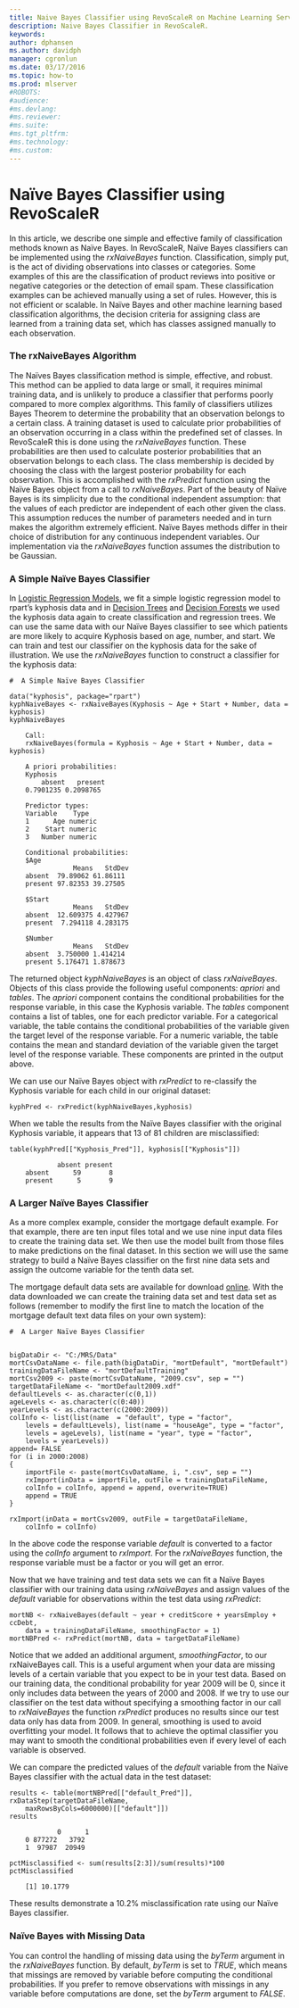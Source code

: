 ```yaml
---
title: Naive Bayes Classifier using RevoScaleR on Machine Learning Server 
description: Naive Bayes Classifier in RevoScaleR.
keywords: 
author: dphansen
ms.author: davidph
manager: cgronlun
ms.date: 03/17/2016
ms.topic: how-to
ms.prod: mlserver
#ROBOTS: 
#audience: 
#ms.devlang: 
#ms.reviewer: 
#ms.suite: 
#ms.tgt_pltfrm: 
#ms.technology: 
#ms.custom: 
---
```


# Naïve Bayes Classifier using RevoScaleR

In this article, we describe one simple and effective family of classification methods known as Naïve Bayes. In RevoScaleR, Naïve Bayes classifiers can be implemented using the *rxNaiveBayes* function. Classification, simply put, is the act of dividing observations into classes or categories. Some examples of this are the classification of product reviews into positive or negative categories or the detection of email spam. These classification examples can be achieved manually using a set of rules. However, this is not efficient or scalable. In Naïve Bayes and other machine learning based classification algorithms, the decision criteria for assigning class are learned from a training data set, which has classes assigned manually to each observation.

### The rxNaiveBayes Algorithm

The Naïves Bayes classification method is simple, effective, and robust. This method can be applied to data large or small, it requires minimal training data, and is unlikely to produce a classifier that performs poorly compared to more complex algorithms. This family of classifiers utilizes Bayes Theorem to determine the probability that an observation belongs to a certain class. A training dataset is used to calculate prior probabilities of an observation occurring in a class within the predefined set of classes. In RevoScaleR this is done using the *rxNaiveBayes* function. These probabilities are then used to calculate posterior probabilities that an observation belongs to each class. The class membership is decided by choosing the class with the largest posterior probability for each observation. This is accomplished with the *rxPredict* function using the Naïve Bayes object from a call to *rxNaiveBayes*. Part of the beauty of Naïve Bayes is its simplicity due to the conditional independent assumption: that the values of each predictor are independent of each other given the class. This assumption reduces the number of parameters needed and in turn makes the algorithm extremely efficient. Naïve Bayes methods differ in their choice of distribution for any continuous independent variables. Our implementation via the *rxNaiveBayes* function assumes the distribution to be Gaussian.

### A Simple Naïve Bayes Classifier

In [Logistic Regression Models](how-to-revoscaler-logistic-regression.md), we fit a simple logistic regression model to rpart’s kyphosis data and in [Decision Trees](how-to-revoscaler-decision-tree.md) and [Decision Forests](how-to-revoscaler-decision-forest.md) we used the kyphosis data again to create classification and regression trees. We can use the same data with our Naïve Bayes classifier to see which patients are more likely to acquire Kyphosis based on age, number, and start. We can train and test our classifier on the kyphosis data for the sake of illustration. We use the *rxNaiveBayes* function to construct a classifier for the kyphosis data:

```
#  A Simple Naïve Bayes Classifier

data("kyphosis", package="rpart")
kyphNaiveBayes <- rxNaiveBayes(Kyphosis ~ Age + Start + Number, data = kyphosis)
kyphNaiveBayes

	Call:
	rxNaiveBayes(formula = Kyphosis ~ Age + Start + Number, data = kyphosis)
	
	A priori probabilities:
	Kyphosis
		absent   present 
	0.7901235 0.2098765 
	
	Predictor types:
	Variable    Type
	1      Age numeric
	2    Start numeric
	3   Number numeric
	
	Conditional probabilities:
	$Age
				Means   StdDev
	absent  79.89062 61.86111
	present 97.82353 39.27505
	
	$Start
				Means   StdDev
	absent  12.609375 4.427967
	present  7.294118 4.283175
	
	$Number
				Means   StdDev
	absent  3.750000 1.414214
	present 5.176471 1.878673
```
	  
The returned object *kyphNaiveBayes* is an object of class *rxNaiveBayes*. Objects of this class provide the following useful components: *apriori* and *tables*. The *apriori* component contains the conditional probabilities for the response variable, in this case the Kyphosis variable. The *tables* component contains a list of tables, one for each predictor variable. For a categorical variable, the table contains the conditional probabilities of the variable given the target level of the response variable. For a numeric variable, the table contains the mean and standard deviation of the variable given the target level of the response variable. These components are printed in the output above.

We can use our Naïve Bayes object with *rxPredict* to re-classify the Kyphosis variable for each child in our original dataset:

```
kyphPred <- rxPredict(kyphNaiveBayes,kyphosis)
```

When we table the results from the Naïve Bayes classifier with the original Kyphosis variable, it appears that 13 of 81 children are misclassified:

```
table(kyphPred[["Kyphosis_Pred"]], kyphosis[["Kyphosis"]])

			absent present
	absent      59       8
	present      5       9
```


### A Larger Naïve Bayes Classifier

As a more complex example, consider the mortgage default example. For that example, there are ten input files total and we use nine input data files to create the training data set. We then use the model built from those files to make predictions on the final dataset. In this section we will use the same strategy to build a Naïve Bayes classifier on the first nine data sets and assign the outcome variable for the tenth data set.

The mortgage default data sets are available for download [online](https://go.microsoft.com/fwlink/?LinkID=698896&clcid=0x409). With the data downloaded we can create the training data set and test data set as follows (remember to modify the first line to match the location of the mortgage default text data files on your own system):

```
#  A Larger Naïve Bayes Classifier


bigDataDir <- "C:/MRS/Data"
mortCsvDataName <- file.path(bigDataDir, "mortDefault", "mortDefault")
trainingDataFileName <- "mortDefaultTraining"
mortCsv2009 <- paste(mortCsvDataName, "2009.csv", sep = "")
targetDataFileName <- "mortDefault2009.xdf"
defaultLevels <- as.character(c(0,1))
ageLevels <- as.character(c(0:40))
yearLevels <- as.character(c(2000:2009))
colInfo <- list(list(name  = "default", type = "factor",
	levels = defaultLevels), list(name = "houseAge", type = "factor",
	levels = ageLevels), list(name = "year", type = "factor",
	levels = yearLevels))
append= FALSE
for (i in 2000:2008)
{
	importFile <- paste(mortCsvDataName, i, ".csv", sep = "")
	rxImport(inData = importFile, outFile = trainingDataFileName,
	colInfo = colInfo, append = append, overwrite=TRUE)
	append = TRUE
}

rxImport(inData = mortCsv2009, outFile = targetDataFileName, 
	colInfo = colInfo)
```
	
In the above code the response variable *default* is converted to a factor using the *colInfo* argument to *rxImport*. For the *rxNaiveBayes* function, the response variable must be a factor or you will get an error.

Now that we have training and test data sets we can fit a Naïve Bayes classifier with our training data using *rxNaiveBayes* and assign values of the *default* variable for observations within the test data using *rxPredict*:

```
mortNB <- rxNaiveBayes(default ~ year + creditScore + yearsEmploy + ccDebt,
	data = trainingDataFileName, smoothingFactor = 1)
mortNBPred <- rxPredict(mortNB, data = targetDataFileName)
```

Notice that we added an additional argument, *smoothingFactor*, to our rxNaiveBayes call. This is a useful argument when your data are missing levels of a certain variable that you expect to be in your test data. Based on our training data, the conditional probability for year 2009 will be 0, since it only includes data between the years of 2000 and 2008. If we try to use our classifier on the test data without specifying a smoothing factor in our call to *rxNaiveBayes* the function *rxPredict* produces no results since our test data only has data from 2009. In general, smoothing is used to avoid overfitting your model. It follows that to achieve the optimal classifier you may want to smooth the conditional probabilities even if every level of each variable is observed.

We can compare the predicted values of the *default* variable from the Naïve Bayes classifier with the actual data in the test dataset:

```
results <- table(mortNBPred[["default_Pred"]], rxDataStep(targetDataFileName, 
	maxRowsByCols=6000000)[["default"]])
results

			0      1
	0 877272   3792
	1  97987  20949

pctMisclassified <- sum(results[2:3])/sum(results)*100
pctMisclassified

	[1] 10.1779
```

These results demonstrate a 10.2% misclassification rate using our Naïve Bayes classifier.

### Naïve Bayes with Missing Data

You can control the handling of missing data using the *byTerm* argument in the *rxNaiveBayes* function. By default, *byTerm* is set to *TRUE*, which means that missings are removed by variable before computing the conditional probabilities. If you prefer to remove observations with missings in any variable before computations are done, set the *byTerm* argument to *FALSE*.
